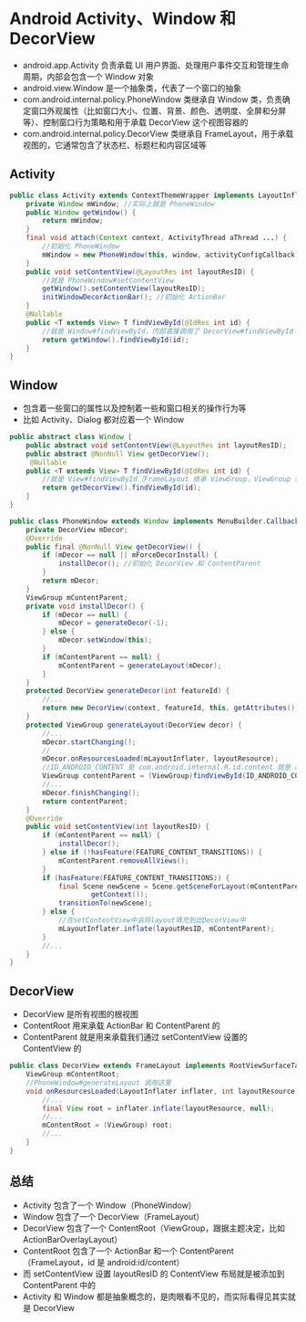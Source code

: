 # Android Activity、Window 和 DecorView
- android.app.Activity 负责承载 UI 用户界面、处理用户事件交互和管理生命周期，内部会包含一个 Window 对象
- android.view.Window 是一个抽象类，代表了一个窗口的抽象
- com.android.internal.policy.PhoneWindow 类继承自 Window 类，负责确定窗口外观属性（比如窗口大小、位置、背景、颜色、透明度、全屏和分屏等）、控制窗口行为策略和用于承载 DecorView 这个视图容器的
- com.android.internal.policy.DecorView 类继承自 FrameLayout，用于承载视图的，它通常包含了状态栏、标题栏和内容区域等

## Activity
```java
public class Activity extends ContextThemeWrapper implements LayoutInflater.Factory2, Window.Callback ... {
    private Window mWindow; //实际上就是 PhoneWindow
    public Window getWindow() {
        return mWindow;
    }
    final void attach(Context context, ActivityThread aThread ...) {
        //初始化 PhoneWindow
        mWindow = new PhoneWindow(this, window, activityConfigCallback);
    }
    public void setContentView(@LayoutRes int layoutResID) {
        //就是 PhoneWindow#setContentView
        getWindow().setContentView(layoutResID);
        initWindowDecorActionBar(); //初始化 ActionBar
    }
    @Nullable
    public <T extends View> T findViewById(@IdRes int id) {
        //就是 Window#findViewById，内部直接调用了 DecorView#findViewById 方法
        return getWindow().findViewById(id);
    }
}
```

## Window
- 包含着一些窗口的属性以及控制着一些和窗口相关的操作行为等
- 比如 Activity、Dialog 都对应着一个 Window

```java
public abstract class Window {
    public abstract void setContentView(@LayoutRes int layoutResID);
    public abstract @NonNull View getDecorView();
     @Nullable
    public <T extends View> T findViewById(@IdRes int id) {
        //就是 View#findViewById（FrameLayout 继承 ViewGroup，ViewGroup 继承 View）
        return getDecorView().findViewById(id);
    }
}
```

```java
public class PhoneWindow extends Window implements MenuBuilder.Callback {
    private DecorView mDecor;
    @Override
    public final @NonNull View getDecorView() {
        if (mDecor == null || mForceDecorInstall) {
            installDecor(); //初始化 DecorView 和 ContentParent
        }
        return mDecor;
    }
    ViewGroup mContentParent;
    private void installDecor() {
        if (mDecor == null) {
            mDecor = generateDecor(-1);
        } else {
            mDecor.setWindow(this);
        }
        if (mContentParent == null) {
            mContentParent = generateLayout(mDecor);
        }
    }
    protected DecorView generateDecor(int featureId) {
        //...
        return new DecorView(context, featureId, this, getAttributes());
    }
    protected ViewGroup generateLayout(DecorView decor) {
        //...
        mDecor.startChanging();
        //
        mDecor.onResourcesLoaded(mLayoutInflater, layoutResource);
        //ID_ANDROID_CONTENT 是 com.android.internal.R.id.content 就是 android:id/content
        ViewGroup contentParent = (ViewGroup)findViewById(ID_ANDROID_CONTENT);
        //...
        mDecor.finishChanging();
        return contentParent;
    }
    @Override
    public void setContentView(int layoutResID) {
        if (mContentParent == null) {
            installDecor();
        } else if (!hasFeature(FEATURE_CONTENT_TRANSITIONS)) {
            mContentParent.removeAllViews();
        }
        if (hasFeature(FEATURE_CONTENT_TRANSITIONS)) {
            final Scene newScene = Scene.getSceneForLayout(mContentParent, layoutResID,
                    getContext());
            transitionTo(newScene);
        } else {
            //在setContentView中会将layout填充到此DecorView中
            mLayoutInflater.inflate(layoutResID, mContentParent);
        }
        //...
    }
}        
```
 
## DecorView
- DecorView 是所有视图的根视图
- ContentRoot 用来承载 ActionBar 和 ContentParent 的
- ContentParent 就是用来承载我们通过 setContentView 设置的 ContentView 的

```java
public class DecorView extends FrameLayout implements RootViewSurfaceTaker, WindowCallbacks {
    ViewGroup mContentRoot;
    //PhoneWindow#generateLayout 调用这里
    void onResourcesLoaded(LayoutInflater inflater, int layoutResource) {
        //...
        final View root = inflater.inflate(layoutResource, null);
        //...
        mContentRoot = (ViewGroup) root;
        //...
    }
}
```

## 总结
- Activity 包含了一个 Window（PhoneWindow）
- Window 包含了一个 DecorView（FrameLayout）
- DecorView 包含了一个 ContentRoot（ViewGroup，跟据主题决定，比如 ActionBarOverlayLayout）
- ContentRoot 包含了一个 ActionBar 和一个 ContentParent（FrameLayout，id 是 android:id/content）
- 而 setContentView 设置 layoutResID 的 ContentView 布局就是被添加到 ContentParent 中的
- Activity 和 Window 都是抽象概念的，是肉眼看不见的，而实际看得见其实就是 DecorView
